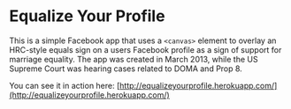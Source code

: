 Equalize Your Profile
==================================

This is a simple Facebook app that uses a ```<canvas>``` element to overlay an HRC-style equals sign on a users Facebook profile as a sign of support for marriage equality. The app was created in March 2013, while the US Supreme Court was hearing cases related to DOMA and Prop 8.

You can see it in action here: [http://equalizeyourprofile.herokuapp.com/](http://equalizeyourprofile.herokuapp.com/)
